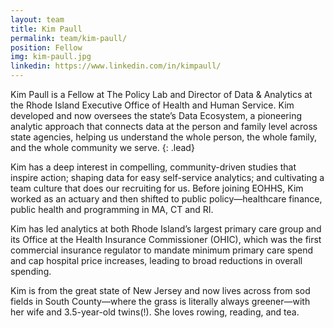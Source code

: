 ```yaml
---
layout: team
title: Kim Paull
permalink: team/kim-paull/
position: Fellow
img: kim-paull.jpg
linkedin: https://www.linkedin.com/in/kimpaull/
---
```


Kim Paull is a Fellow at The Policy Lab and Director of Data & Analytics at the Rhode Island Executive Office of Health and Human Service. Kim developed and now oversees the state’s Data Ecosystem, a pioneering analytic approach that connects data at the person and family level across state agencies, helping us understand the whole person, the whole family, and the whole community we serve.
{: .lead}

Kim has a deep interest in compelling, community-driven studies that inspire action; shaping data for easy self-service analytics; and cultivating a team culture that does our recruiting for us. Before joining EOHHS, Kim worked as an actuary and then shifted to public policy—healthcare finance, public health and programming in MA, CT and RI.

Kim has led analytics at both Rhode Island’s largest primary care group and its Office at the Health Insurance Commissioner (OHIC), which was the first commercial insurance regulator to mandate minimum primary care spend and cap hospital price increases, leading to broad reductions in overall spending.

Kim is from the great state of New Jersey and now lives across from sod fields in South County—where the grass is literally always greener—with her wife and 3.5-year-old twins(!). She loves rowing, reading, and tea.
